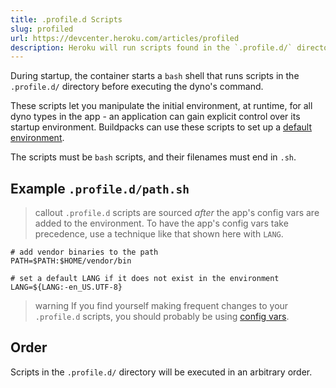 ```yaml
---
title: .profile.d Scripts
slug: profiled
url: https://devcenter.heroku.com/articles/profiled
description: Heroku will run scripts found in the `.profile.d/` directory of an application during startup, providing you with explicit control over the startup environment.
---
```


During startup, the container starts a `bash` shell that runs scripts in the `.profile.d/` directory before executing the dyno's command.  

These scripts let you manipulate the initial environment, at runtime, for all dyno types in the app - an application can gain explicit control over its startup environment. Buildpacks can use these scripts to set up a [default environment](buildpack-api#default-config-values).

The scripts must be `bash` scripts, and their filenames must end in `.sh`.

## Example `.profile.d/path.sh`

>callout
>`.profile.d` scripts are sourced *after* the app's config vars are added to the environment. To have the app's config vars take precedence, use a technique like that shown here with `LANG`.

```term
# add vendor binaries to the path
PATH=$PATH:$HOME/vendor/bin

# set a default LANG if it does not exist in the environment
LANG=${LANG:-en_US.UTF-8}
```

>warning
>If you find yourself making frequent changes to your `.profile.d` scripts, you should probably be using [config vars](config-vars).

## Order

Scripts in the `.profile.d/` directory will be executed in an arbitrary order.